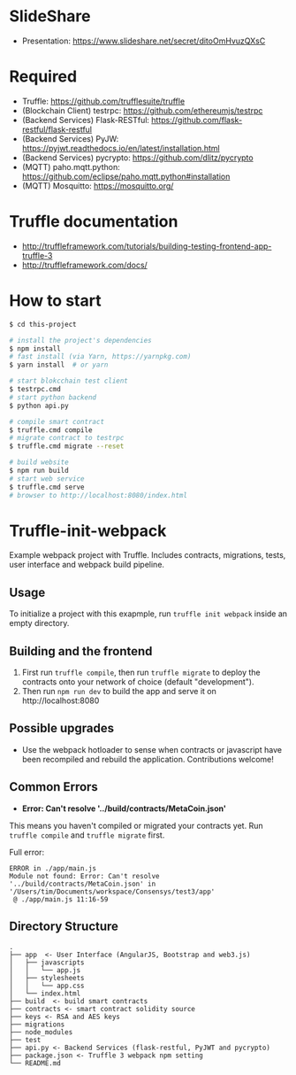 # SlideShare
- Presentation: https://www.slideshare.net/secret/ditoOmHvuzQXsC

# Required 
- Truffle: https://github.com/trufflesuite/truffle
- (Blockchain Client) testrpc: https://github.com/ethereumjs/testrpc
- (Backend Services) Flask-RESTful: https://github.com/flask-restful/flask-restful
- (Backend Services) PyJW: https://pyjwt.readthedocs.io/en/latest/installation.html
- (Backend Services) pycrypto: https://github.com/dlitz/pycrypto
- (MQTT) paho.mqtt.python: https://github.com/eclipse/paho.mqtt.python#installation
- (MQTT) Mosquitto: https://mosquitto.org/

# Truffle documentation
- http://truffleframework.com/tutorials/building-testing-frontend-app-truffle-3
- http://truffleframework.com/docs/

# How to start


```bash
$ cd this-project

# install the project's dependencies
$ npm install
# fast install (via Yarn, https://yarnpkg.com)
$ yarn install  # or yarn

# start blokcchain test client
$ testrpc.cmd 
# start python backend
$ python api.py

# compile smart contract
$ truffle.cmd compile
# migrate contract to testrpc
$ truffle.cmd migrate --reset

# build website
$ npm run build
# start web service
$ truffle.cmd serve
# browser to http://localhost:8080/index.html


```

# Truffle-init-webpack
Example webpack project with Truffle. Includes contracts, migrations, tests, user interface and webpack build pipeline.

## Usage

To initialize a project with this exapmple, run `truffle init webpack` inside an empty directory.

## Building and the frontend

1. First run `truffle compile`, then run `truffle migrate` to deploy the contracts onto your network of choice (default "development").
1. Then run `npm run dev` to build the app and serve it on http://localhost:8080

## Possible upgrades

* Use the webpack hotloader to sense when contracts or javascript have been recompiled and rebuild the application. Contributions welcome!

## Common Errors

* **Error: Can't resolve '../build/contracts/MetaCoin.json'**

This means you haven't compiled or migrated your contracts yet. Run `truffle compile` and `truffle migrate` first.

Full error:

```
ERROR in ./app/main.js
Module not found: Error: Can't resolve '../build/contracts/MetaCoin.json' in '/Users/tim/Documents/workspace/Consensys/test3/app'
 @ ./app/main.js 11:16-59
```


## Directory Structure


```
.
├── app  <- User Interface (AngularJS, Bootstrap and web3.js)
│   ├── javascripts
│   │   └── app.js
│   ├── stylesheets
│   │   └── app.css
│   └── index.html
├── build  <- build smart contracts
├── contracts <- smart contract solidity source
├── keys <- RSA and AES keys
├── migrations
├── node_modules
├── test
├── api.py <- Backend Services (flask-restful, PyJWT and pycrypto)
├── package.json <- Truffle 3 webpack npm setting
└── README.md

```
